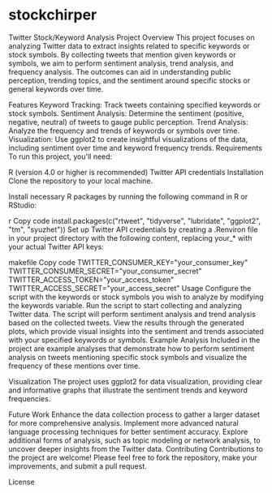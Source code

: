 # stockchirper

Twitter Stock/Keyword Analysis Project
Overview
This project focuses on analyzing Twitter data to extract insights related to specific keywords or stock symbols. By collecting tweets that mention given keywords or symbols, we aim to perform sentiment analysis, trend analysis, and frequency analysis. The outcomes can aid in understanding public perception, trending topics, and the sentiment around specific stocks or general keywords over time.

Features
Keyword Tracking: Track tweets containing specified keywords or stock symbols.
Sentiment Analysis: Determine the sentiment (positive, negative, neutral) of tweets to gauge public perception.
Trend Analysis: Analyze the frequency and trends of keywords or symbols over time.
Visualization: Use ggplot2 to create insightful visualizations of the data, including sentiment over time and keyword frequency trends.
Requirements
To run this project, you'll need:

R (version 4.0 or higher is recommended)
Twitter API credentials
Installation
Clone the repository to your local machine.

Install necessary R packages by running the following command in R or RStudio:

r
Copy code
install.packages(c("rtweet", "tidyverse", "lubridate", "ggplot2", "tm", "syuzhet"))
Set up Twitter API credentials by creating a .Renviron file in your project directory with the following content, replacing your_* with your actual Twitter API keys:

makefile
Copy code
TWITTER_CONSUMER_KEY="your_consumer_key"
TWITTER_CONSUMER_SECRET="your_consumer_secret"
TWITTER_ACCESS_TOKEN="your_access_token"
TWITTER_ACCESS_SECRET="your_access_secret"
Usage
Configure the script with the keywords or stock symbols you wish to analyze by modifying the keywords variable.
Run the script to start collecting and analyzing Twitter data. The script will perform sentiment analysis and trend analysis based on the collected tweets.
View the results through the generated plots, which provide visual insights into the sentiment and trends associated with your specified keywords or symbols.
Example Analysis
Included in the project are example analyses that demonstrate how to perform sentiment analysis on tweets mentioning specific stock symbols and visualize the frequency of these mentions over time.

Visualization
The project uses ggplot2 for data visualization, providing clear and informative graphs that illustrate the sentiment trends and keyword frequencies.

Future Work
Enhance the data collection process to gather a larger dataset for more comprehensive analysis.
Implement more advanced natural language processing techniques for better sentiment accuracy.
Explore additional forms of analysis, such as topic modeling or network analysis, to uncover deeper insights from the Twitter data.
Contributing
Contributions to the project are welcome! Please feel free to fork the repository, make your improvements, and submit a pull request.

License
